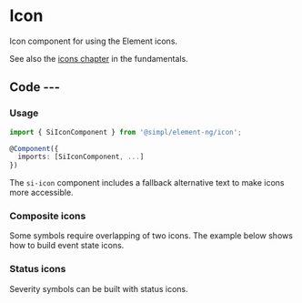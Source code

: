 # Icon

Icon component for using the Element icons.

See also the [icons chapter](../../fundamentals/icons.md) in the fundamentals.

## Code ---

### Usage

```ts
import { SiIconComponent } from '@simpl/element-ng/icon';

@Component({
  imports: [SiIconComponent, ...]
})
```

The `si-icon` component includes a fallback alternative text to make icons more
accessible.

<si-docs-component example="si-icon/si-icon"></si-docs-component>

### Composite icons

Some symbols require overlapping of two icons. The example below shows how to
build event state icons.

<si-docs-component example="si-icon/si-icon-composite"></si-docs-component>

### Status icons

Severity symbols can be built with status icons.

<si-docs-component example="si-icon/si-status-icon"></si-docs-component>

<si-docs-api component="SiIconComponent"></si-docs-api>

<si-docs-api component="SiStatusIconComponent"></si-docs-api>

<si-docs-types></si-docs-types>
